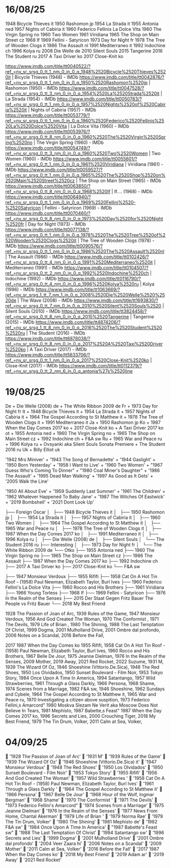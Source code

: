 
# 16/08/25

1948 Bicycle Thieves it
1950 Rashomon jp
1954 La Strada it
1955 Antonia ned
1957 Nights of Cabiria it
1960 Federico Fellinis La Dolce Vita
1960 The Virgin Spring no
1960 Two Women
1961 Viridiana
1965 The Shop on Main Street cz
1968 If
1969 Fellini - Satyricon
1973 Day for Night fr
1978 The Tree of Wooden Clogs it
1986 The Assault nl
1991 Mediterraneo it
1992 Indochine ch
1996 Kolya ru
2008 Die Welle  de
2010 Silent Souls 
2015 Tangerine
2016 The Student  ru
2017 A Taxi Driver ko
2017 Close-Knit ko

https://www.imdb.com/title/tt0040522/?ref_=nv_sr_srsg_0_tt_1_nm_0_in_0_q_1948%2520Bicycle%2520Thieves%2520it | Bicycle Thieves (1948) - IMDb
https://www.imdb.com/title/tt0042876/?ref_=nv_sr_srsg_0_tt_1_nm_0_in_0_q_1950%2520Rashomon%2520jp | Rashomon (1950) - IMDb
https://www.imdb.com/title/tt0047528/?ref_=nv_sr_srsg_0_tt_3_nm_0_in_0_q_1954%2520La%2520Strada%2520it | La Strada (1954) - IMDb
https://www.imdb.com/title/tt0050783/?ref_=nv_sr_srsg_0_tt_1_nm_0_in_0_q_1957%2520Nights%2520of%2520Cabiria%2520it | Nights of Cabiria (1957) - IMDb
https://www.imdb.com/title/tt0053779/?ref_=nv_sr_srsg_0_tt_1_nm_0_in_0_q_1960%2520Federico%2520Fellinis%2520La%2520Dolce%2520Vita | La Dolce Vita (1960) - IMDb
https://www.imdb.com/title/tt0053976/?ref_=nv_sr_srsg_0_tt_8_nm_0_in_0_q_1960%2520The%2520Virgin%2520Spring%2520no | The Virgin Spring (1960) - IMDb
https://www.imdb.com/title/tt0054749/?ref_=nv_sr_srsg_0_tt_3_nm_0_in_0_q_1960%2520Two%2520Women | Two Women (1960) - IMDb
https://www.imdb.com/title/tt0055601/?ref_=nv_sr_srsg_0_tt_1_nm_0_in_0_q_1961%2520Viridiana | Viridiana (1961) - IMDb
https://www.imdb.com/title/tt0059527/?ref_=nv_sr_srsg_0_tt_1_nm_0_in_0_q_1965%2520The%2520Shop%2520on%2520Main%2520Street%2520cz | The Shop on Main Street (1965) - IMDb
https://www.imdb.com/title/tt0063850/?ref_=nv_sr_srsg_0_tt_8_nm_0_in_0_q_1968%2520If | If.... (1968) - IMDb
https://www.imdb.com/title/tt0064940/?ref_=nv_sr_srsg_0_tt_1_nm_0_in_0_q_1969%2520Fellini%2520-%2520Satyricon | Fellini - Satyricon (1969) - IMDb
https://www.imdb.com/title/tt0070460/?ref_=nv_sr_srsg_0_tt_8_nm_0_in_0_q_1973%2520Day%2520for%2520Night%2520fr | Day for Night (1973) - IMDb
https://www.imdb.com/title/tt0077138/?ref_=nv_sr_srsg_0_tt_1_nm_0_in_0_q_1978%2520The%2520Tree%2520of%2520Wooden%2520Clogs%2520it | The Tree of Wooden Clogs (1978) - IMDb
https://www.imdb.com/title/tt0090576/?ref_=nv_sr_srsg_0_tt_1_nm_0_in_0_q_1986%2520The%2520Assault%2520nl | The Assault (1986) - IMDb
https://www.imdb.com/title/tt0102426/?ref_=nv_sr_srsg_0_tt_4_nm_0_in_0_q_1991%2520Mediterraneo%2520it | Mediterraneo (1991) - IMDb
https://www.imdb.com/title/tt0104507/?ref_=nv_sr_srsg_0_tt_2_nm_0_in_0_q_1992%2520Indochine%2520ch | Indochine (1992) - IMDb
https://www.imdb.com/title/tt0116790/?ref_=nv_sr_srsg_0_tt_4_nm_0_in_0_q_1996%2520Kolya%2520ru | Kolya (1996) - IMDb
https://www.imdb.com/title/tt1063669/?ref_=nv_sr_srsg_1_tt_7_nm_1_in_0_q_2008%2520Die%2520Welle%2520%2520de | The Wave (2008) - IMDb
https://www.imdb.com/title/tt1693830/?ref_=nv_sr_srsg_0_tt_7_nm_0_in_0_q_2010%2520Silent%2520Souls%2520 | Silent Souls (2010) - IMDb
https://www.imdb.com/title/tt3824458/?ref_=nv_sr_srsg_0_tt_8_nm_0_in_0_q_2015%2520Tangerine | Tangerine (2015) - IMDb
https://www.imdb.com/title/tt4874206/?ref_=nv_sr_srsg_1_tt_8_nm_0_in_0_q_2016%2520The%2520Student%2520%2520ru | The Student (2016) - IMDb
https://www.imdb.com/title/tt6878038/?ref_=nv_sr_srsg_0_tt_8_nm_0_in_0_q_2017%2520A%2520Taxi%2520Driver%2520ko | A Taxi Driver (2017) - IMDb
https://www.imdb.com/title/tt5633706/?ref_=nv_sr_srsg_0_tt_1_nm_0_in_0_q_2017%2520Close-Knit%2520ko | Close-Knit (2017) - IMDb
https://www.imdb.com/title/tt0112379/?ref_=nv_sr_srsg_0_tt_2_nm_6_in_0_q_antonia%27s%2520line

# 19/08/25

De + Die Welle (2008) de + The White Ribbon 2009 de
Fr + 1973 Day for Night fr
It + 1948 Bicycle Thieves it + 1954 La Strada it + 1957 Nights of Cabiria it + 1964 The Gospel According to St Matthew it + 1978 The Tree of Wooden Clogs it + 1991 Mediterraneo it
Ja + 1950 Rashomon jp
Ko + 1987 When the Day Comes 2017 ko + 2017 Close-Knit ko + A Taxi Driver 2017 ko
ot + 1955 Antonia ned + 1960 The Virgin Spring no + 1965 The Shop on Main Street cz + 1992 Indochine ch + F&A sw
Ru + 1965 War and Peace ru + 1996 Kolya ru + Ovsyanki aka Silent Souls Sonata Premiere + The Student 2016 ru
Uk + Billy Elliot uk


 '1942 Mrs Miniver' +  '1943 The Song of Bernadette' +  '1944 Gaslight' +  '1950 Born Yesterday' +  '1958 I Want to Live' +  '1960 Two Women' +  "1967 Guess Who's Coming To Dinner" +  "1980 Coal Miner's Daughter" +  '1986 The Assault' +  '1995 Dead Man Walking' +  '1997 As Good as It Gets' +  '2005 Walk the Line'

'1950 All About Eve' + '1959 Suddenly Last Summer' + '1961 The Children' + '1962 Whatever Happened To Baby Jane' + '1987 The Witches Of Eastwick' + '2019 Bombshell' + '2021 Dont Look Up'

├── Foreign Oscar
│   ├── 1948 Bicycle Thieves it
│   ├── 1950 Rashomon jp
│   ├── 1954 La Strada it
│   ├── 1957 Nights of Cabiria it
│   ├── 1960 Two Women
│   ├── 1964 The Gospel According to St Matthew it
│   ├── 1965 War and Peace ru
│   ├── 1978 The Tree of Wooden Clogs it
│   ├── 1987 When the Day Comes 2017 ko
│   ├── 1991 Mediterraneo it
│   ├── 1996 Kolya ru
│   ├── Die Welle (2008) de
│   ├── Silent Souls 
│   └── The Student 2016 ru
├── Interesting
│   ├── 1973 Day for Night fr
│   └── The White Ribbon 2009 de
└── Otko
    ├── 1955 Antonia ned
    ├── 1960 The Virgin Spring no
    ├── 1965 The Shop on Main Street cz
    ├── 1986 The Assault
    ├── 1987 When the Day Comes 2017 ko
    ├── 1992 Indochine ch
    ├── 2017 A Taxi Driver ko
    ├── 2017 Close-Knit ko
    └── F&A sw

├── 1947 Monsieur Verdoux
├── 1955 Rififi
├── 1958 Cat On A Hot Tin Roof - (1958) Paul Newman, Elizabeth Taylor, Burl Ives
├── 1960 Federico Fellini's La Dolce Vita 
├── 1960 Rocco and His Brothers
├── 1961 Viridiana
├── 1966 Young Torless
├── 1968 If
├── 1969 Fellini - Satyricon
├── 1976 In the Realm of the Senses
├── 2015 Der Staat Gegen Fritz Bauer The People vs Fritz Bauer
└── 2018 My Best Friend

1928 The Passion of Joan of Arc, 1939 Rules of the Game, 1947 Monsieur Verdoux, 1956 And God Created The Woman, 1970 The Conformist , 1971 The Devils, 1979 Life of Brian , 1980 The Shining, 1988 The Last Temptation Of Christ, 1999 Dogma, 2001 Mulholland Drive, 2001 Ombre dal profondo, 2006 Notes on a Scandal, 2016 Before the Fall, 

2017 1987 When the Day Comes ko
1955 Rififi, 1958 Cat On A Hot Tin Roof - (1958) Paul Newman, Elizabeth Taylor, Burl Ives, 1960 Rocco and His Brothers, 1967 Belle De Jour, 1975 Jeanne Dielman, 1976 In the Realm of the Senses, 2009 Mother, 2019 Away, 2021 Red Rocket, 2022 Suzume,
1931 M, 1939 The Wizard Of Oz, 1946 Shoeshine (Vittorio.De.Sica), 1948 The Red Shoes, 1950 Los Olvidados, 1950 Sunset Boulevard - Film Noir, 1953 Tokyo Story, 1984 Once Upon A Time In America, 1994 Satantango,
1957 Wild Strawberries, 1961 Through a Glass Darkly, 1966 Persona, 1968 Shame, 1974 Scenes from a Marriage, 1982 F&A sw,
1946 Shoeshine, 1962 Sundays and Cybele, 1964 The Gospel According to St Matthew it, 1965 War and Peace ru, 1970 Investigating a citizen above suspition, 1973 Federico Fellini,s Amarcord" 1980 Moskva Slezam Ne Verit aka Moscow Does Not Believe In Tears, 1981 Mephisto, 1987 Babette,s Feast" 1987 When the Day Comes 2017 ko, 1996 Secrets and Lies, 2000 Crouching Tiger, 2018 My Best Friend,
1979 The Tin Drum, Volker, 2011 Calm at Sea, Volker,


# 04/09/25
 '1928 The Passion of Joan of Arc'
 '1931 M'
 '1939 Rules of the Game'
 '1939 The Wizard Of Oz'
 '1946 Shoeshine (Vittorio.De.Sica) it'
 '1947 Monsieur Verdoux'
 '1948 The Red Shoes'
 '1950 Los Olvidados'
 '1950 Sunset Boulevard - Film Noir'
 '1953 Tokyo Story'
 '1955 Rififi'
 '1956 And God Created The Woman'
 '1957 Wild Strawberries '
 '1958 Cat On A Hot Tin Roof - (1958) Paul Newman, Elizabeth Taylor, Burl Ives'
 '1961 Through a Glass Darkly '
 '1964 The Gospel According to St Matthew it'
 '1966 Persona'
 '1967 Belle De Jour'
 '1968 Hour of the Wolf, Ingmar Bergman'
 '1968 Shame'
 '1970 The Conformist '
 '1971 The Devils'
 "1973 Federico Fellini's Amarcord"
 '1974 Scenes from a Marriage'
 '1975 Jeanne Dielman'
 '1976 In the Realm of the Senses'
 '1977 News From Home, Chantal Akerman'
 '1979 Life of Brian '
 '1979 Norma Rae'
 '1979 The Tin Drum, Volker'
 '1980 The Shining'
 '1981 Mephisto de'
 '1982 F&A sw'
 '1984 Once Upon A Time In America'
 "1987 Babette's Feast sw"
 '1988 The Last Temptation Of Christ'
 '1994 Satantango sw'
 '1996 Secrets and Lies'
 '1999 Dogma'
 '2001 Mulholland Drive'
 '2001 Ombre dal profondo'
 '2004 Veer Zaara hi'
 '2006 Notes on a Scandal'
 '2009 Mother'
 '2011 Calm at Sea, Volker'
 '2016 Before the Fall'
 '2017 1987 When the Day Comes  ko'
 '2018 My Best Friend'
 '2019 Adam ar'
 '2019 Away'
 '2021 Red Rocket'
